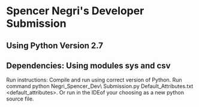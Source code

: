 # Spencer Negri's Developer Submission
## Using Python Version 2.7
## Dependencies: Using modules sys and csv


Run instructions: Compile and run using correct version of Python. Run command python Negri_Spencer_Dev\ Submission.py Default_Attributes.txt <default_attributes>. Or run in the IDEof your choosing as a new python source file. 

